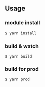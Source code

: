 ## Usage

### module install

```
$ yarn install
```

### build & watch

```
$ yarn build
```

### build for prod

```
$ yarn prod
```